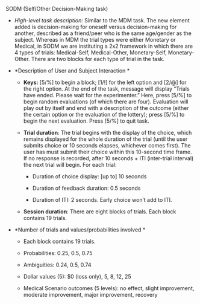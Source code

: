 SODM (Self/Other Decision-Making task)

-   *High-level task description:* Similar to the MDM task. The new
    element added is decision-making for oneself versus decision-making
    for another, described as a friend/peer who is the same age/gender
    as the subject. Whereas in MDM the trial types were either Monetary
    or Medical, in SODM we are instituting a 2x2 framework in which
    there are 4 types of trials: Medical-Self, Medical-Other,
    Monetary-Self, Monetary-Other. There are two blocks for each type of
    trial in the task.

-   *Description of User and Subject Interaction *

    -   **Keys:** \[5/%\] to begin a block; \[1/!\] for the left option
        and \[2/@\] for the right option. At the end of the task,
        message will display “Trials have ended. Please wait for the
        experimenter.” Here, press \[5/%\] to begin random evaluations
        (of which there are four). Evaluation will play out by itself
        and end with a description of the outcome (either the certain
        option or the evaluation of the lottery); press \[5/%\] to begin
        the next evaluation. Press \[5/%\] to quit task.

    -   **Trial duration**: The trial begins with the display of the
        choice, which remains displayed for the whole duration of the
        trial (until the user submits choice or 10 seconds elapses,
        whichever comes first). The user has must submit their choice
        within this 10-second time frame. If no response is recorded,
        after 10 seconds + ITI (inter-trial interval) the next trial
        will begin. For each trial:

        -   Duration of choice display: \[up to\] 10 seconds

        -   Duration of feedback duration: 0.5 seconds

        -   Duration of ITI: 2 seconds. Early choice won’t add to ITI.

    -   **Session duration**: There are eight blocks of trials. Each
        block contains 19 trials.

-   *Number of trials and values/probabilities involved *

    -   Each block contains 19 trials.

    -   Probabilities: 0.25, 0.5, 0.75

    -   Ambiguities: 0.24, 0.5, 0.74

    -   Dollar values (5): $0 (loss only), 5, 8, 12, 25

    -   Medical Scenario outcomes (5 levels): no effect, slight
        improvement, moderate improvement, major improvement, recovery

